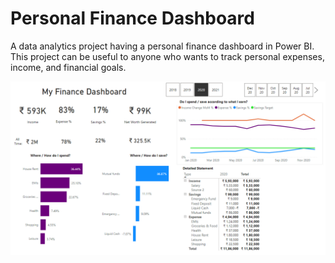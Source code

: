 # Personal Finance Dashboard

A data analytics project having a personal finance dashboard in Power BI. This project can be useful to anyone who wants to track personal expenses, income, and financial goals.
<html>
  <body>
    <img src="./Dashboard.PNG" width="1028"/>
  </body>
</html>
